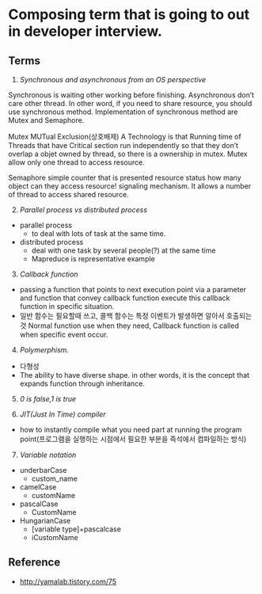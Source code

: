 # Composing term that is going to out in developer interview.

## Terms 

1. *Synchronous and asynchronous from an OS perspective*

Synchronous is waiting other working before finishing. Asynchronous don’t care other thread. In other word, if you need to   share resource, you should use synchronous method. Implementation of synchronous method are Mutex and Semaphore. 

Mutex
	MUTual Exclusion(상호배제)
	A Technology is that  Running time of Threads that have Critical section run independently so that they don’t overlap 
	a objet owned by thread, so there is a ownership in mutex. Mutex allow only one thread to access resource.

Semaphore
	simple counter that is presented resource status
	how many object can they access resource!
	signaling mechanism. It allows a number of thread to access shared resource.

2. *Parallel process vs distributed process*
- parallel process
	- to deal with lots of task  at the same time.
- distributed process
	- deal with one task by several people(?) at the same time
	- Mapreduce is representative example

3. *Callback function*
- passing a function that points to next execution point via a parameter and function that convey callback function execute this callback function in specific situation.
- 일반 함수는 필요할때 쓰고, 콜백 함수는 특정 이벤트가 발생하면 알아서 호출되는것 
Normal function use when they need, Callback function is called when specific event occur.

4. *Polymerphism.*
-  다형성
- The ability to have diverse shape. in other words, it is the concept that expands function through inheritance.

5. *0 is false,1 is true*

6. *JIT(Just In Time) compiler* 
- how to instantly compile what you need part at running the program point(프로그램을 실행하는 시점에서 필요한 부분을 즉석에서 컴파일하는 방식)

7. *Variable notation*
- underbarCase
	- custom_name
- camelCase
	- customName
- pascalCase
	- CustomName
- HungarianCase
	- [variable type]+pascalcase
	- iCustomName


## Reference
- http://yamalab.tistory.com/75
